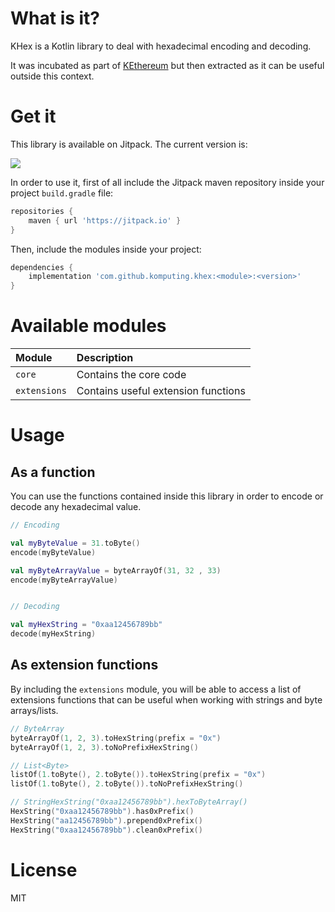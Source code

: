 # What is it?
KHex is a Kotlin library to deal with hexadecimal encoding and decoding.

It was incubated as part of [KEthereum](https://github.com/komputing/KEthereum) but then extracted as it can be useful
outside this context.

# Get it

This library is available on Jitpack. The current version is:

[![](https://jitpack.io/v/komputing/khex.svg)](https://jitpack.io/#komputing/khex)

In order to use it, first of all include the Jitpack maven repository inside your project `build.gradle` file: 

```groovy
repositories {
    maven { url 'https://jitpack.io' }
}
```

Then, include the modules inside your project: 

```groovy
dependencies {
    implementation 'com.github.komputing.khex:<module>:<version>'
}
```

# Available modules

| Module | Description | 
| :----- | :---------- |
| `core` | Contains the core code |
| `extensions` | Contains useful extension functions |

# Usage
## As a function
You can use the functions contained inside this library in order to encode or decode any hexadecimal value.
 
```kotlin
// Encoding

val myByteValue = 31.toByte()
encode(myByteValue)

val myByteArrayValue = byteArrayOf(31, 32 , 33)
encode(myByteArrayValue)


// Decoding

val myHexString = "0xaa12456789bb"
decode(myHexString)
```

## As extension functions
By including the `extensions` module, you will be able to access a list of extensions functions that can be useful when 
working with strings and byte arrays/lists.

```kotlin
// ByteArray
byteArrayOf(1, 2, 3).toHexString(prefix = "0x")
byteArrayOf(1, 2, 3).toNoPrefixHexString()

// List<Byte>
listOf(1.toByte(), 2.toByte()).toHexString(prefix = "0x")
listOf(1.toByte(), 2.toByte()).toNoPrefixHexString()

// StringHexString("0xaa12456789bb").hexToByteArray()
HexString("0xaa12456789bb").has0xPrefix()
HexString("aa12456789bb").prepend0xPrefix()
HexString("0xaa12456789bb").clean0xPrefix()
```  

# License
MIT
